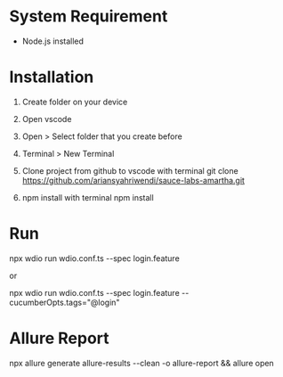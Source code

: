 # System Requirement #
- Node.js installed

# Installation #
1. Create folder on your device

2. Open vscode

3. Open > Select folder that you create before

3. Terminal > New Terminal 

4. Clone project from github to vscode with terminal
git clone https://github.com/ariansyahriwendi/sauce-labs-amartha.git

5. npm install with terminal
npm install

# Run #
npx wdio run wdio.conf.ts --spec login.feature

or

npx wdio run wdio.conf.ts --spec login.feature --cucumberOpts.tags="@login"

# Allure Report #
npx allure generate allure-results --clean -o allure-report && allure open